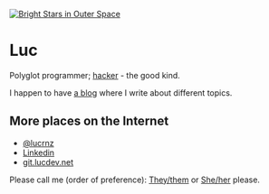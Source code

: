 [![Bright Stars in Outer Space](https://file.lucdev.net/github-readme/pexels-jeremy-m%C3%BCller-11101908_crop.jpg)](https://www.pexels.com/photo/bright-stars-in-outer-space-11101908/)

# Luc
Polyglot programmer; [hacker](https://en.wikipedia.org/wiki/Hacker) - the good kind.

I happen to have [a blog](https://lucdev.net) where I write about different topics.

## More places on the Internet

- [@lucrnz](https://twitter.com/lucrnz)
- [Linkedin](https://www.linkedin.com/in/luciana-hillcoat)
- [git.lucdev.net](https://git.lucdev.net/luc)

Please call me (order of preference): [They/them](https://pronouns.within.lgbt/they) or [She/her](https://pronouns.within.lgbt/she) please.
